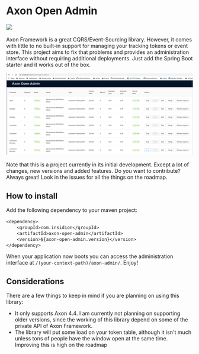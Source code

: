 # Axon Open Admin

![](https://travis-ci.com/Morlack/axon-open-admin.svg?branch=master)

Axon Framework is a great CQRS/Event-Sourcing library. However, it comes with little to no built-in support for managing your tracking tokens or event store. 
This project aims to fix that problems and provides an administration interface without requiring additional deployments. Just add the Spring Boot starter and it works out of the box.

![](teaser.png)


Note that this is a project currently in its initial development. Except a lot of changes, new versions and added features. Do you want to contribute? Always great! Look in the issues for all the things on the roadmap. 

## How to install

Add the following dependency to your maven project:

```
<dependency>
    <groupId>com.insidion</groupId>
    <artifactId>axon-open-admin</artifactId>
    <version>${axon-open-admin.version}</version>
</dependency>
```

When your application now boots you can access the administration interface at `/(your-context-path)/axon-admin/`. Enjoy!

## Considerations
There are a few things to keep in mind if you are planning on using this library:

- It only supports Axon 4.4. I am currently not planning on supporting older versions, since the working of this library depend on some of the private API of Axon Framework.
- The library will put some load on your token table, although it isn't much unless tons of people have the window open at the same time. Improving this is high on the roadmap
